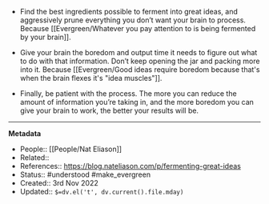 - Find the best ingredients possible to ferment into great ideas, and aggressively prune everything you don’t want your brain to process. Because [[Evergreen/Whatever you pay attention to is being fermented by your brain]].

- Give your brain the boredom and output time it needs to figure out what to do with that information. Don’t keep opening the jar and packing more into it. Because [[Evergreen/Good ideas require boredom because that's when the brain flexes it's "idea muscles"]].

- Finally, be patient with the process. The more you can reduce the amount of information you’re taking in, and the more boredom you can give your brain to work, the better your results will be.

---
**Metadata**
- People:: [[People/Nat Eliason]]
- Related::
- References:: https://blog.nateliason.com/p/fermenting-great-ideas
- Status:: #understood #make_evergreen
- Created:: 3rd Nov 2022
- Updated:: `$=dv.el('t', dv.current().file.mday)`